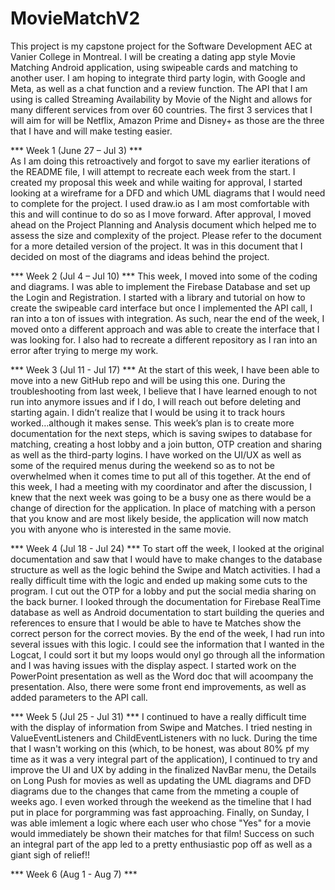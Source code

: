 # MovieMatchV2

This project is my capstone project for the Software Development AEC at Vanier College in Montreal. I will be creating a dating app style Movie Matching Android application, using swipeable cards and matching to another user. I am hoping to integrate third party login, with Google and Meta, as well as a chat function and a review function. The API that I am using is called Streaming Availability by Movie of the Night and allows for many different services from over 60 countries. The first 3 services that I will aim for will be Netflix, Amazon Prime and Disney+ as those are the three that I have and will make testing easier.

*** Week 1 (June 27 – Jul 3) ***  
As I am doing this retroactively and forgot to save my earlier iterations of the README file, I will attempt to recreate each week from the start. I created my proposal this week and while waiting for approval, I started looking at a wireframe for a DFD and which UML diagrams that I would need to complete for the project. I used draw.io as I am most comfortable with this and will continue to do so as I move forward. After approval, I moved ahead on the Project Planning and Analysis document which helped me to assess the size and complexity of the project. Please refer to the document for a more detailed version of the project. It was in this document that I decided on most of the diagrams and ideas behind the project.

*** Week 2 (Jul 4 – Jul 10) ***
This week, I moved into some of the coding and diagrams. I was able to implement the Firebase Database and set up the Login and Registration. I started with a library and tutorial on how to create the swipeable card interface but once I implemented the API call, I ran into a ton of issues with integration. As such, near the end of the week, I moved onto a different approach and was able to create the interface that I was looking for. I also had to recreate a different repository as I ran into an error after trying to merge my work. 

*** Week 3 (Jul 11 - Jul 17) ***
At the start of this week, I have been able to move into a new GitHub repo and will be using this one. During the troubleshooting from last week, I believe that I have learned enough to not run into anymore issues and if I do, I will reach out before deleting and starting again. I didn’t realize that I would be using it to track hours worked…although it makes sense. This week’s plan is to create more documentation for the next steps, which is saving swipes to database for matching, creating a host lobby and a join button, OTP creation and sharing as well as the third-party logins. I have worked on the UI/UX as well as some of the required menus during the weekend so as to not be overwhelmed when it comes time to put all of this together. At the end of this week, I had a meeting with my coordinator and after the discussion, I knew that the next week was going to be a busy one as there would be a change of direction for the application. In place of matching with a person that you know and are most likely beside, the application will now match you with anyone who is interested in the same movie.

*** Week 4 (Jul 18 - Jul 24) ***
To start off the week, I looked at the original documentation and saw that I would have to make changes to the database structure as well as the logic behind the Swipe and Match activities. I had a really difficult time with the logic and ended up making some cuts to the program. I cut out the OTP for a lobby and put the social media sharing on the back burner. I looked through the documentation for Firebase RealTime database as well as Android documentation to start building the queries and references to ensure that I would be able to have te Matches show the correct person for the correct movies. By the end of the week, I had run into several issues with this logic. I could see the information that I wanted in the Logcat, I could sort it but my loops would onyl go through all the information and I was having issues with the display aspect. I started work on the PowerPoint presentation as well as the Word doc that will acoompany the presentation. Also, there were some front end improvements, as well as added parameters to the API call.

*** Week 5 (Jul 25 - Jul 31) ***
I continued to have a really difficult time with the display of information from Swipe and Matches. I tried nesting in ValueEventListeners and ChildEventListeners with no luck. During the time that I wasn't working on this (which, to be honest, was about 80% pf my time as it was a very integral part of the application), I continued to try and improve the UI and UX by adding in the finalized NavBar menu, the Details on Long Push for movies as well as updating the UML diagrams and DFD diagrams due to the changes that came from the mmeting a couple of weeks ago. I even worked through the weekend as the timeline that I had put in place for porgramming was fast approaching. Finally, on Sunday, I was able imlement a logic where each user who chose "Yes" for a movie would immediately be shown their matches for that film! Success on such an integral part of the app led to a pretty enthusiastic pop off as well as a giant sigh of relief!!

*** Week 6 (Aug 1 - Aug 7) ***




